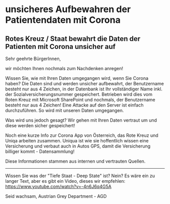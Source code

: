 # unsicheres Aufbewahren der Patientendaten mit Corona

## Rotes Kreuz / Staat bewahrt die Daten der Patienten mit Corona unsicher auf

Sehr geehrte BürgerInnen,

wir möchten Ihnen nochmals zum Nachdenken anregen!

Wissen Sie, wie mit Ihren Daten umgegangen wird, wenn Sie Corona haben? Die Daten sind und werden unsicher aufbewahrt, der Benutzername besteht nur aus 4 Zeichen, in der Datenbank ist Ihr vollständiger Name inkl. der Sozialversicherungsnummer gespeichert. Betrieben wird dies vom Roten Kreuz mit Microsoft SharePoint und nochmals, der Benutzername besteht nur aus 4 Zeichen! Eine Attacke auf den Server ist einfach durchzuführen. So wird mit unseren Daten umgegangen.

Was wird uns jedoch gesagt? Wir gehen mit Ihren Daten vertraut um und diese werden sicher gespeichert!

Noch eine kurze Info zur Corona App von Österreich, das Rote Kreuz und Uniqa arbeiten zusammen. Uniqua ist wie sie hoffentlich wissen eine Versicherung und verbaut auch in Autos GPS, damit die Versicherung billiger kommt - Datensammlung!

Diese Informationen stammen aus internen und vertrauten Quellen.

-----

Wissen Sie was der "Tiefe Staat - Deep State" ist? Nein? Es wäre ein zu langer Text, aber es gibt ein Video, dieses wir empfehlen: https://www.youtube.com/watch?v=-4n6J6q4G5A

Seid wachsam,
Austrian Grey Department - AGD
